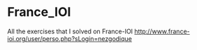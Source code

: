 # France_IOI
All the exercises that I solved on France-IOI
http://www.france-ioi.org/user/perso.php?sLogin=nezgodique
